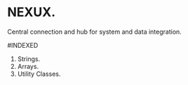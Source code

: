 # NEXUX.
Central connection and hub for system and data integration.

#INDEXED
1. Strings.
2. Arrays.
3. Utility Classes.




